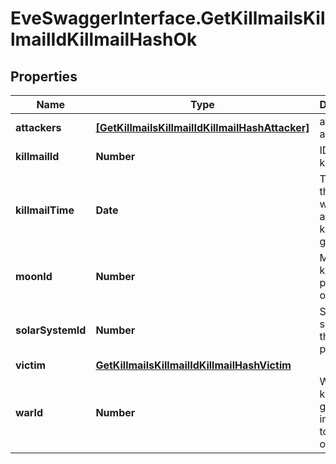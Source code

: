 # EveSwaggerInterface.GetKillmailsKillmailIdKillmailHashOk

## Properties
Name | Type | Description | Notes
------------ | ------------- | ------------- | -------------
**attackers** | [**[GetKillmailsKillmailIdKillmailHashAttacker]**](GetKillmailsKillmailIdKillmailHashAttacker.md) | attackers array | 
**killmailId** | **Number** | ID of the killmail | 
**killmailTime** | **Date** | Time that the victim was killed and the killmail generated  | 
**moonId** | **Number** | Moon if the kill took place at one | [optional] 
**solarSystemId** | **Number** | Solar system that the kill took place in  | 
**victim** | [**GetKillmailsKillmailIdKillmailHashVictim**](GetKillmailsKillmailIdKillmailHashVictim.md) |  | 
**warId** | **Number** | War if the killmail is generated in relation to an official war  | [optional] 


